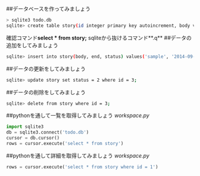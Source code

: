 ##データベースを作ってみましょう
```Bash
> sqlite3 todo.db
sqlite> create table story(id integer primary key autoincrement, body varchar(32), end datetime, status int);
```
確認コマンド**select * from story;**
sqliteから抜けるコマンド**.q**
##データの追加をしてみましょう
```Bash
sqlite> insert into story(body, end, status) values('sample', '2014-09-30 17:15:00', 1);
```
##データの更新をしてみましょう
```Bash
sqlite> update story set status = 2 where id = 3;
```
##データの削除をしてみましょう
```Bash
sqlite> delete from story where id = 3;
```
##pythonを通して一覧を取得してみましょう
*workspace.py*
```Python
import sqlite3
db = sqlite3.connect('todo.db')
cursor = db.cursor()
rows = cursor.execute('select * from story')
```

##pythonを通して詳細を取得してみましょう
*workspace.py*
```Python
rows = cursor.execute('select * from story where id = 1')
```
